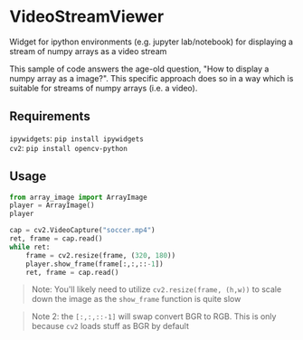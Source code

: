 # VideoStreamViewer
Widget for ipython environments (e.g. jupyter lab/notebook) for displaying a stream of numpy arrays as a video stream

This sample of code answers the age-old question, "How to display a numpy array as a image?".
This specific approach does so in a way which is suitable for streams of numpy arrays (i.e. a video).

## Requirements
`ipywidgets`: `pip install ipywidgets`<br>
`cv2`: `pip install opencv-python`

## Usage
```python
from array_image import ArrayImage
player = ArrayImage()
player
```
```python
cap = cv2.VideoCapture("soccer.mp4")
ret, frame = cap.read()
while ret:
    frame = cv2.resize(frame, (320, 180))
    player.show_frame(frame[:,:,::-1])
    ret, frame = cap.read()
```
> Note: You'll likely need to utilize `cv2.resize(frame, (h,w))` to scale down the image as the `show_frame` function is quite slow

> Note 2: the `[:,:,::-1]` will swap convert BGR to RGB. This is only because `cv2` loads stuff as BGR by default

